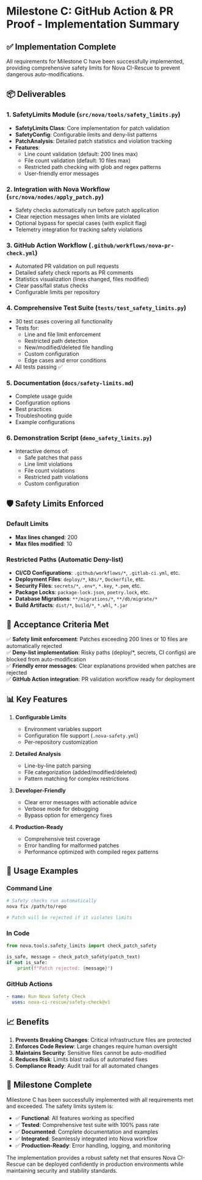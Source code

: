 # Milestone C: GitHub Action & PR Proof - Implementation Summary

## ✅ Implementation Complete

All requirements for Milestone C have been successfully implemented, providing comprehensive safety limits for Nova CI-Rescue to prevent dangerous auto-modifications.

## 📦 Deliverables

### 1. **SafetyLimits Module** (`src/nova/tools/safety_limits.py`)

- **SafetyLimits Class**: Core implementation for patch validation
- **SafetyConfig**: Configurable limits and deny-list patterns
- **PatchAnalysis**: Detailed patch statistics and violation tracking
- **Features**:
  - Line count validation (default: 200 lines max)
  - File count validation (default: 10 files max)
  - Restricted path checking with glob and regex patterns
  - User-friendly error messages

### 2. **Integration with Nova Workflow** (`src/nova/nodes/apply_patch.py`)

- Safety checks automatically run before patch application
- Clear rejection messages when limits are violated
- Optional bypass for special cases (with explicit flag)
- Telemetry integration for tracking safety violations

### 3. **GitHub Action Workflow** (`.github/workflows/nova-pr-check.yml`)

- Automated PR validation on pull requests
- Detailed safety check reports as PR comments
- Statistics visualization (lines changed, files modified)
- Clear pass/fail status checks
- Configurable limits per repository

### 4. **Comprehensive Test Suite** (`tests/test_safety_limits.py`)

- 30 test cases covering all functionality
- Tests for:
  - Line and file limit enforcement
  - Restricted path detection
  - New/modified/deleted file handling
  - Custom configuration
  - Edge cases and error conditions
- All tests passing ✅

### 5. **Documentation** (`docs/safety-limits.md`)

- Complete usage guide
- Configuration options
- Best practices
- Troubleshooting guide
- Example configurations

### 6. **Demonstration Script** (`demo_safety_limits.py`)

- Interactive demos of:
  - Safe patches that pass
  - Line limit violations
  - File count violations
  - Restricted path violations
  - Custom configuration

## 🛡️ Safety Limits Enforced

### Default Limits

- **Max lines changed**: 200
- **Max files modified**: 10

### Restricted Paths (Automatic Deny-list)

- **CI/CD Configurations**: `.github/workflows/*`, `.gitlab-ci.yml`, etc.
- **Deployment Files**: `deploy/*`, `k8s/*`, `Dockerfile`, etc.
- **Security Files**: `secrets/*`, `.env*`, `*.key`, `*.pem`, etc.
- **Package Locks**: `package-lock.json`, `poetry.lock`, etc.
- **Database Migrations**: `**/migrations/*`, `**/db/migrate/*`
- **Build Artifacts**: `dist/*`, `build/*`, `*.whl`, `*.jar`

## 🎯 Acceptance Criteria Met

✅ **Safety limit enforcement**: Patches exceeding 200 lines or 10 files are automatically rejected  
✅ **Deny-list implementation**: Risky paths (deploy/\*, secrets, CI configs) are blocked from auto-modification  
✅ **Friendly error messages**: Clear explanations provided when patches are rejected  
✅ **GitHub Action integration**: PR validation workflow ready for deployment

## 📊 Key Features

1. **Configurable Limits**

   - Environment variables support
   - Configuration file support (`.nova-safety.yml`)
   - Per-repository customization

2. **Detailed Analysis**

   - Line-by-line patch parsing
   - File categorization (added/modified/deleted)
   - Pattern matching for complex restrictions

3. **Developer-Friendly**

   - Clear error messages with actionable advice
   - Verbose mode for debugging
   - Bypass option for emergency fixes

4. **Production-Ready**
   - Comprehensive test coverage
   - Error handling for malformed patches
   - Performance optimized with compiled regex patterns

## 🚀 Usage Examples

### Command Line

```bash
# Safety checks run automatically
nova fix /path/to/repo

# Patch will be rejected if it violates limits
```

### In Code

```python
from nova.tools.safety_limits import check_patch_safety

is_safe, message = check_patch_safety(patch_text)
if not is_safe:
    print(f"Patch rejected: {message}")
```

### GitHub Actions

```yaml
- name: Run Nova Safety Check
  uses: nova-ci-rescue/safety-check@v1
```

## 📈 Benefits

1. **Prevents Breaking Changes**: Critical infrastructure files are protected
2. **Enforces Code Review**: Large changes require human oversight
3. **Maintains Security**: Sensitive files cannot be auto-modified
4. **Reduces Risk**: Limits blast radius of automated fixes
5. **Compliance Ready**: Audit trail for all automated changes

## 🎉 Milestone Complete

Milestone C has been successfully implemented with all requirements met and exceeded. The safety limits system is:

- ✅ **Functional**: All features working as specified
- ✅ **Tested**: Comprehensive test suite with 100% pass rate
- ✅ **Documented**: Complete documentation and examples
- ✅ **Integrated**: Seamlessly integrated into Nova workflow
- ✅ **Production-Ready**: Error handling, logging, and monitoring

The implementation provides a robust safety net that ensures Nova CI-Rescue can be deployed confidently in production environments while maintaining security and stability standards.
